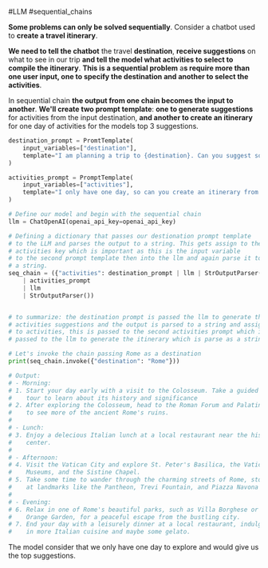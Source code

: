 #LLM #sequential_chains

**Some problems can only be solved sequentially**. Consider a chatbot used to **create a travel itinerary**.

**We need to tell the chatbot** the travel **destination**, **receive suggestions** on what to see in our trip **and tell the model what activities to select to compile the itinerary**. **This is a sequential problem** a**s require more than one user input, one to specify the destination and another to select the activities**.

In sequential chain **the output from one chain becomes the input to another**. **We'll create two prompt template**: **one to generate suggestions** for activities from the input destination, **and another to create an itinerary** for one day of activities for the models top 3 suggestions.

```python
destination_prompt = PromtTemplate(
	input_variables=["destination"],
	template="I am planning a trip to {destination}. Can you suggest some activities to do there?"
)

activities_prompt = PromptTemplate(
	input_variables=["activities"],
	template="I only have one day, so can you create an itinerary from your top three activities: {activities}."
)

# Define our model and begin with the sequential chain
llm = ChatOpenAI(openai_api_key=openai_api_key)

# Defining a dictionary that passes our destionation prompt template
# to the LLM and parses the output to a string. This gets assign to the
# activities key which is important as this is the input variable 
# to the second prompt template then into the llm and again parse it to
# a string.
seq_chain = ({"activities": destination_prompt | llm | StrOutputParser()}
	| activities_prompt
	| llm
	| StrOutputParser())


# to summarize: the destination prompt is passed the llm to generate the
# activities suggestions and the output is parsed to a string and assign 
# to activities, this is passed to the second activities prompt which is
# passed to the llm to generate the itinerary which is parse as a string

# Let's invoke the chain passing Rome as a destination
print(seq_chain.invoke({"destination": "Rome"}))

# Output: 
# - Morning: 
# 1. Start your day early with a visit to the Colosseum. Take a guided
#    tour to learn about its history and significance
# 2. After exploring the Colosseum, head to the Roman Forum and Palatine Hill
#    to see more of the ancient Rome's ruins.
#
# - Lunch:
# 3. Enjoy a delecious Italian lunch at a local restaurant near the historic
#    center.
# 
# - Afternoon:
# 4. Visit the Vatican City and explore St. Peter's Basilica, the Vatican
#    Museums, and the Sistine Chapel.
# 5. Take some time to wander through the charming streets of Rome, stopping
#    at landmarks like the Pantheon, Trevi Fountain, and Piazza Navona
#
# - Evening:
# 6. Relax in one of Rome's beautiful parks, such as Villa Borghese or the
#    Orange Garden, for a peaceful escape from the bustling city.
# 7. End your day with a leisurely dinner at a local restaurant, indulging 
#    in more Italian cuisine and maybe some gelato.

```

The model consider that we only have one day to explore and would give us the top suggestions.
